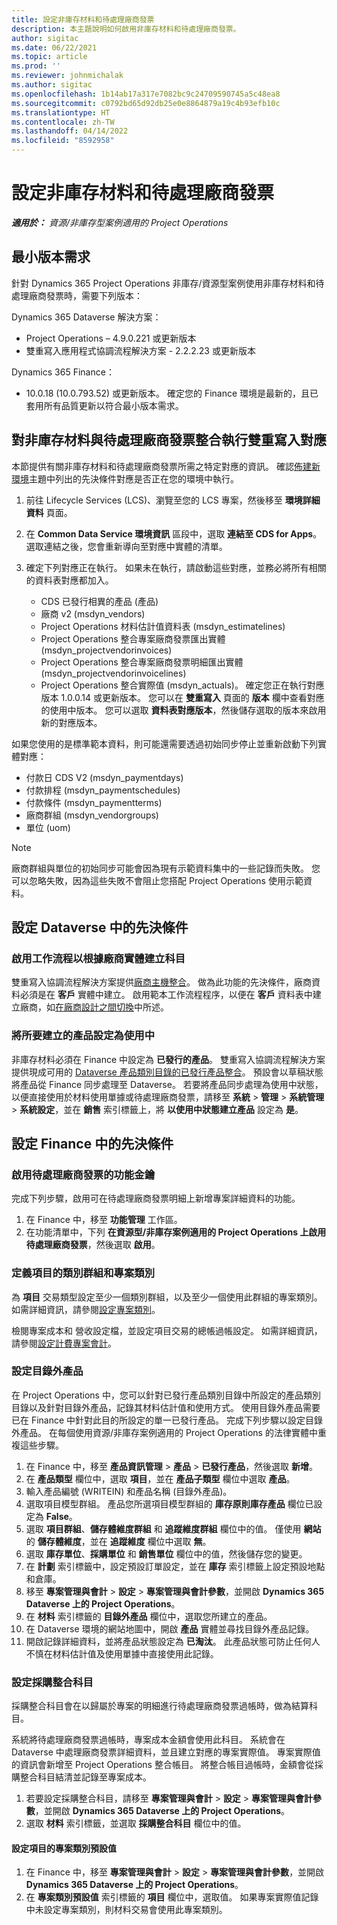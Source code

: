 ```yaml
---
title: 設定非庫存材料和待處理廠商發票
description: 本主題說明如何啟用非庫存材料和待處理廠商發票。
author: sigitac
ms.date: 06/22/2021
ms.topic: article
ms.prod: ''
ms.reviewer: johnmichalak
ms.author: sigitac
ms.openlocfilehash: 1b14ab17a317e7082bc9c24709590745a5c48ea8
ms.sourcegitcommit: c0792bd65d92db25e0e8864879a19c4b93efb10c
ms.translationtype: HT
ms.contentlocale: zh-TW
ms.lasthandoff: 04/14/2022
ms.locfileid: "8592958"
---
```

# <a name="configure-non-stocked-materials-and-pending-vendor-invoices"></a>設定非庫存材料和待處理廠商發票

_**適用於：** 資源/非庫存型案例適用的 Project Operations_

## <a name="minimum-version-requirement"></a>最小版本需求

針對 Dynamics 365 Project Operations 非庫存/資源型案例使用非庫存材料和待處理廠商發票時，需要下列版本：

Dynamics 365 Dataverse 解決方案：

- Project Operations – 4.9.0.221 或更新版本
- 雙重寫入應用程式協調流程解決方案 - 2.2.2.23 或更新版本

Dynamics 365 Finance：
- 10.0.18 (10.0.793.52) 或更新版本。 確定您的 Finance 環境是最新的，且已套用所有品質更新以符合最小版本需求。

## <a name="run-dual-write-maps-for-non-stocked-materials-and-vendor-invoice-integration"></a>對非庫存材料與待處理廠商發票整合執行雙重寫入對應

本節提供有關非庫存材料和待處理廠商發票所需之特定對應的資訊。 確認[佈建新環境](../environment/resource-provision-new-environment.md#run-project-operations-dual-write-maps)主題中列出的先決條件對應是否正在您的環境中執行。

1. 前往 Lifecycle Services (LCS)、瀏覽至您的 LCS 專案，然後移至 **環境詳細資料** 頁面。
2. 在 **Common Data Service 環境資訊** 區段中，選取 **連結至 CDS for Apps**。 選取連結之後，您會重新導向至對應中實體的清單。
3. 確定下列對應正在執行。 如果未在執行，請啟動這些對應，並務必將所有相關的資料表對應都加入。

    - CDS 已發行相異的產品 (產品)
    - 廠商 v2 (msdyn_vendors)
    - Project Operations 材料估計值資料表 (msdyn_estimatelines)
    - Project Operations 整合專案廠商發票匯出實體 (msdyn_projectvendorinvoices)
    - Project Operations 整合專案廠商發票明細匯出實體 (msdyn_projectvendorinvoicelines)
    - Project Operations 整合實際值 (msdyn_actuals)。 確定您正在執行對應版本 1.0.0.14 或更新版本。 您可以在 **雙重寫入** 頁面的 **版本** 欄中查看對應的使用中版本。 您可以選取 **資料表對應版本**，然後儲存選取的版本來啟用新的對應版本。

如果您使用的是標準範本資料，則可能還需要透過初始同步停止並重新啟動下列實體對應：
  - 付款日 CDS V2 (msdyn_paymentdays)
  - 付款排程 (msdyn_paymentschedules)
  - 付款條件 (msdyn_paymentterms)
  - 廠商群組 (msdyn_vendorgroups)
  - 單位 (uom)

> [!NOTE]
> 廠商群組與單位的初始同步可能會因為現有示範資料集中的一些記錄而失敗。 您可以忽略失敗，因為這些失敗不會阻止您搭配 Project Operations 使用示範資料。

## <a name="configure-prerequisites-in-dataverse"></a>設定 Dataverse 中的先決條件

### <a name="activate-workflow-to-create-accounts-based-on-vendor-entity"></a>啟用工作流程以根據廠商實體建立科目

雙重寫入協調流程解決方案提供[廠商主機整合](/dynamics365/fin-ops-core/dev-itpro/data-entities/dual-write/vendor-mapping)。 做為此功能的先決條件，廠商資料必須是在 **客戶** 實體中建立。 啟用範本工作流程程序，以便在 **客戶** 資料表中建立廠商，如[在廠商設計之間切換](/dynamics365/fin-ops-core/dev-itpro/data-entities/dual-write/vendor-switch)中所述。

### <a name="set-products-to-be-created-as-active"></a>將所要建立的產品設定為使用中

非庫存材料必須在 Finance 中設定為 **已發行的產品**。 雙重寫入協調流程解決方案提供現成可用的 [Dataverse 產品類別目錄的已發行產品整合](/dynamics365/fin-ops-core/dev-itpro/data-entities/dual-write/product-mapping)。 預設會以草稿狀態將產品從 Finance 同步處理至 Dataverse。 若要將產品同步處理為使用中狀態，以便直接使用於材料使用單據或待處理廠商發票，請移至 **系統** > **管理** > **系統管理** > **系統設定**，並在 **銷售** 索引標籤上，將 **以使用中狀態建立產品** 設定為 **是**。

## <a name="configure-prerequisites-in-finance"></a>設定 Finance 中的先決條件

### <a name="enable-the-feature-key-for-pending-vendor-invoices"></a>啟用待處理廠商發票的功能金鑰

完成下列步驟，啟用可在待處理廠商發票明細上新增專案詳細資料的功能。

1. 在 Finance 中，移至 **功能管理** 工作區。
2. 在功能清單中，下列 **在資源型/非庫存案例適用的 Project Operations 上啟用待處理廠商發票**，然後選取 **啟用**。

### <a name="define-category-groups-and-project-categories-for-items"></a>定義項目的類別群組和專案類別

為 **項目** 交易類型設定至少一個類別群組，以及至少一個使用此群組的專案類別。 如需詳細資訊，請參閱[設定專案類別](../project-accounting/configure-project-categories.md#category-groups)。

檢閱專案成本和 營收設定檔，並設定項目交易的總帳過帳設定。 如需詳細資訊，請參閱[設定計費專案會計](../project-accounting/configure-accounting-billable-projects.md)。

### <a name="set-up-a-write-in-product"></a>設定目錄外產品

在 Project Operations 中，您可以針對已發行產品類別目錄中所設定的產品類別目錄以及針對目錄外產品，記錄其材料估計值和使用方式。 使用目錄外產品需要已在 Finance 中針對此目的所設定的單一已發行產品。 完成下列步驟以設定目錄外產品。 在每個使用資源/非庫存案例適用的 Project Operations 的法律實體中重複這些步驟。

1. 在 Finance 中，移至 **產品資訊管理** > **產品** > **已發行產品**，然後選取 **新增**。
2. 在 **產品類型** 欄位中，選取 **項目**，並在 **產品子類型** 欄位中選取 **產品**。
3. 輸入產品編號 (WRITEIN) 和產品名稱 (目錄外產品)。
4. 選取項目模型群組。 產品您所選項目模型群組的 **庫存原則庫存產品** 欄位已設定為 **False**。
5. 選取 **項目群組**、**儲存體維度群組** 和 **追蹤維度群組** 欄位中的值。 僅使用 **網站** 的 **儲存體維度**，並在 **追蹤維度** 欄位中選取 **無**。
6. 選取 **庫存單位**、**採購單位** 和 **銷售單位** 欄位中的值，然後儲存您的變更。
7. 在 **計劃** 索引標籤中，設定預設訂單設定，並在 **庫存** 索引標籤上設定預設地點和倉庫。
8. 移至 **專案管理與會計** > **設定** > **專案管理與會計參數**，並開啟 **Dynamics 365 Dataverse 上的 Project Operations**。 
9. 在 **材料** 索引標籤的 **目錄外產品** 欄位中，選取您所建立的產品。
10. 在 Dataverse 環境的網站地圖中，開啟 **產品** 實體並尋找目錄外產品記錄。 
11. 開啟記錄詳細資料，並將產品狀態設定為 **已淘汰**。 此產品狀態可防止任何人不慎在材料估計值及使用單據中直接使用此記錄。

### <a name="set-up-a-procurement-integration-account"></a>設定採購整合科目

採購整合科目會在以歸屬於專案的明細進行待處理廠商發票過帳時，做為結算科目。

系統將待處理廠商發票過帳時，專案成本金額會使用此科目。 系統會在 Dataverse 中處理廠商發票詳細資料，並且建立對應的專案實際值。 專案實際值的資訊會新增至 Project Operations 整合帳目。 將整合帳目過帳時，金額會從採購整合科目結清並記錄至專案成本。

1. 若要設定採購整合科目，請移至 **專案管理與會計** > **設定** > **專案管理與會計參數**，並開啟 **Dynamics 365 Dataverse 上的 Project Operations**。 
2. 選取 **材料** 索引標籤，並選取 **採購整合科目** 欄位中的值。

#### <a name="set-up-project-category-defaults-for-an-item"></a>設定項目的專案類別預設值

1. 在 Finance 中，移至 **專案管理與會計** > **設定** > **專案管理與會計參數**，並開啟 **Dynamics 365 Dataverse 上的 Project Operations**。 
2. 在 **專案類別預設值** 索引標籤的 **項目** 欄位中，選取值。 如果專案實際值記錄中未設定專案類別，則材料交易會使用此專案類別。
